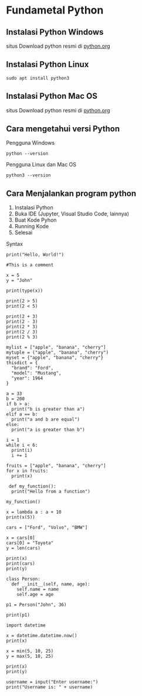 # Fundametal Python


## Instalasi Python Windows
situs Download python resmi di [python.org](`https://www.python.org/downloads/windows/`)


## Instalasi Python Linux

```
sudo apt install python3 
```

## Instalasi Python Mac OS
situs Download python resmi di [python.org](`https://www.python.org/downloads/macos/`)


## Cara mengetahui versi Python
Pengguna Windows
```
python --version
```
Pengguna Linux dan Mac OS
```
python3 --version
```
## Cara Menjalankan program python
1. Instalasi Python
2. Buka IDE (Jupyter, Visual Studio Code, lainnya)
3. Buat Kode Pyhon
4. Running Kode
5. Selesai


Syntax
```
print("Hello, World!")
```
```
#This is a comment
```
```
x = 5
y = "John"
```
```
print(type(x))
```
```
print(2 > 5)
print(2 < 5)
```
```
print(2 + 3)
print(2 - 3)
print(2 * 3)
print(2 / 3)
print(2 % 3)
```
```
mylist = ["apple", "banana", "cherry"]
mytuple = ("apple", "banana", "cherry")
myset = {"apple", "banana", "cherry"}
thisdict = {
  "brand": "Ford",
  "model": "Mustang",
  "year": 1964
}
```
```
a = 33
b = 200
if b > a:
  print("b is greater than a")
elif a == b:
  print("a and b are equal")
else:
  print("a is greater than b")
```
```
i = 1
while i < 6:
  print(i)
  i += 1
```
```
fruits = ["apple", "banana", "cherry"]
for x in fruits:
  print(x)
```
```
 def my_function():
  print("Hello from a function")

my_function()
```
```
x = lambda a : a + 10
print(x(5))
```
```
cars = ["Ford", "Volvo", "BMW"]

x = cars[0]
cars[0] = "Toyota"
y = len(cars)

print(x)
print(cars)
print(y)
```
```
class Person:
  def __init__(self, name, age):
    self.name = name
    self.age = age

p1 = Person("John", 36)

print(p1)
```
```
import datetime

x = datetime.datetime.now()
print(x)
```
```
x = min(5, 10, 25)
y = max(5, 10, 25)

print(x)
print(y)
```
```
username = input("Enter username:")
print("Username is: " + username)
```

